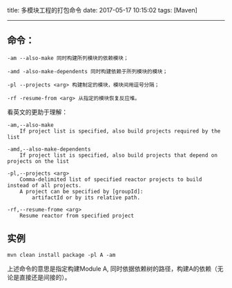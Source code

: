 title: 多模块工程的打包命令
date: 2017-05-17 10:15:02
tags: [Maven]

------------
## 命令：
```
-am --also-make 同时构建所列模块的依赖模块；

-amd -also-make-dependents 同时构建依赖于所列模块的模块；

-pl --projects <arg> 构建制定的模块，模块间用逗号分隔；

-rf -resume-from <arg> 从指定的模块恢复反应堆。
```

看英文的更助于理解：
```
-am,--also-make	
 	If project list is specified, also build projects required by the list

-amd,--also-make-dependents	
	If project list is specified, also build projects that depend on projects on the list

-pl,--projects <arg>	
	Comma-delimited list of specified reactor projects to build instead of all projects.
	A project can be specified by [groupId]:	
 		artifactId or by its relative path.

-rf,--resume-frome <arg>
 	Resume reactor from specified project
```
## 实例
```
mvn clean install package -pl A -am
```

上述命令的意思是指定构建Module A, 同时依据依赖树的路径，构建A的依赖（无论是直接还是间接的）。
